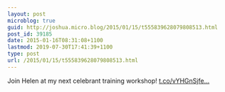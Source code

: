 ```yaml
---
layout: post
microblog: true
guid: http://joshua.micro.blog/2015/01/15/t555839628079808513.html
post_id: 39185
date: 2015-01-16T08:31:08+1100
lastmod: 2019-07-30T17:41:39+1100
type: post
url: /2015/01/15/t555839628079808513.html
---
```

Join Helen at my next celebrant training workshop! [t.co/vYHGnSjfe...](http://t.co/vYHGnSjfeK)
